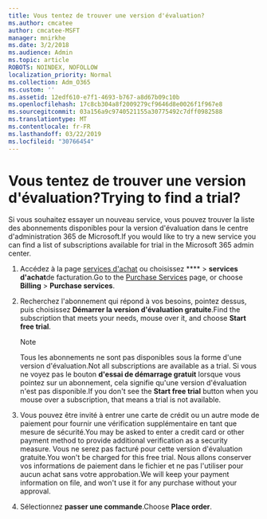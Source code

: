 ```yaml
---
title: Vous tentez de trouver une version d'évaluation?
ms.author: cmcatee
author: cmcatee-MSFT
manager: mnirkhe
ms.date: 3/2/2018
ms.audience: Admin
ms.topic: article
ROBOTS: NOINDEX, NOFOLLOW
localization_priority: Normal
ms.collection: Adm_O365
ms.custom: ''
ms.assetid: 12edf610-e7f1-4693-b767-a8d67b09c10b
ms.openlocfilehash: 17c8cb304a8f2009279cf9646d8e0026f1f967e8
ms.sourcegitcommit: 03a156a9c9740521155a30775492c7dff0982588
ms.translationtype: MT
ms.contentlocale: fr-FR
ms.lasthandoff: 03/22/2019
ms.locfileid: "30766454"
---
```

# <a name="trying-to-find-a-trial"></a><span data-ttu-id="0c445-102">Vous tentez de trouver une version d'évaluation?</span><span class="sxs-lookup"><span data-stu-id="0c445-102">Trying to find a trial?</span></span>

<span data-ttu-id="0c445-103">Si vous souhaitez essayer un nouveau service, vous pouvez trouver la liste des abonnements disponibles pour la version d'évaluation dans le centre d'administration 365 de Microsoft.</span><span class="sxs-lookup"><span data-stu-id="0c445-103">If you would like to try a new service you can find a list of subscriptions available for trial in the Microsoft 365 admin center.</span></span>
  
1. <span data-ttu-id="0c445-104">Accédez à la page [services d'achat](https://go.microsoft.com/fwlink/p/?linkid=868433) ou choisissez \*\*\*\* \> **services d'achat**de facturation.</span><span class="sxs-lookup"><span data-stu-id="0c445-104">Go to the [Purchase Services](https://go.microsoft.com/fwlink/p/?linkid=868433) page, or choose **Billing** \> **Purchase services**.</span></span>
    
2. <span data-ttu-id="0c445-105">Recherchez l'abonnement qui répond à vos besoins, pointez dessus, puis choisissez **Démarrer la version d'évaluation gratuite**.</span><span class="sxs-lookup"><span data-stu-id="0c445-105">Find the subscription that meets your needs, mouse over it, and choose **Start free trial**.</span></span>
    
    > [!NOTE]
    > <span data-ttu-id="0c445-106">Tous les abonnements ne sont pas disponibles sous la forme d'une version d'évaluation.</span><span class="sxs-lookup"><span data-stu-id="0c445-106">Not all subscriptions are available as a trial.</span></span> <span data-ttu-id="0c445-107">Si vous ne voyez pas le bouton **d'essai de démarrage gratuit** lorsque vous pointez sur un abonnement, cela signifie qu'une version d'évaluation n'est pas disponible.</span><span class="sxs-lookup"><span data-stu-id="0c445-107">If you don't see the **Start free trial** button when you mouse over a subscription, that means a trial is not available.</span></span> 
  
3. <span data-ttu-id="0c445-108">Vous pouvez être invité à entrer une carte de crédit ou un autre mode de paiement pour fournir une vérification supplémentaire en tant que mesure de sécurité.</span><span class="sxs-lookup"><span data-stu-id="0c445-108">You may be asked to enter a credit card or other payment method to provide additional verification as a security measure.</span></span> <span data-ttu-id="0c445-109">Vous ne serez pas facturé pour cette version d'évaluation gratuite.</span><span class="sxs-lookup"><span data-stu-id="0c445-109">You won't be charged for this free trial.</span></span> <span data-ttu-id="0c445-110">Nous allons conserver vos informations de paiement dans le fichier et ne pas l'utiliser pour aucun achat sans votre approbation.</span><span class="sxs-lookup"><span data-stu-id="0c445-110">We will keep your payment information on file, and won't use it for any purchase without your approval.</span></span>
    
4. <span data-ttu-id="0c445-111">Sélectionnez **passer une commande**.</span><span class="sxs-lookup"><span data-stu-id="0c445-111">Choose **Place order**.</span></span>
    

